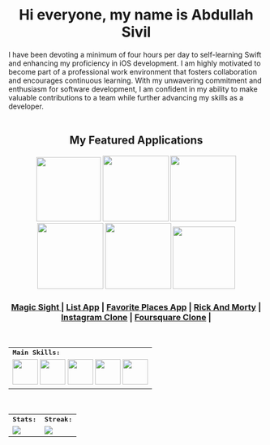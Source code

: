 
<h1 align="center">
  Hi everyone, my name is Abdullah Sivil
</h1> 
I have been devoting a minimum of four hours per day to self-learning Swift and enhancing my proficiency in iOS development. I am highly motivated to become part of a professional work environment that fosters collaboration and encourages continuous learning. With my unwavering commitment and enthusiasm for software development, I am confident in my ability to make valuable contributions to a team while further advancing my skills as a developer.
<br>
<br>


<div>
    <h2 align=center> My Featured Applications </h2>
</div>

<div align=center>
  <img width=127 src="https://github.com/sivilabdullah/sivilabdullah/assets/57291537/832d8d0c-7d67-4505-a798-f57d7b866481"></a>
  <img width=130 src="https://github.com/sivilabdullah/sivilabdullah/assets/57291537/0e931aa4-4d51-4f32-a8f0-0409d7ad273c"></a>
  <img width=130 src="https://github.com/sivilabdullah/sivilabdullah/assets/57291537/a959dc3d-2d29-460a-87e5-d2fe4e90e309"></a>
  <img width=130 src="https://github.com/sivilabdullah/sivilabdullah/assets/57291537/cf24de22-128a-4e08-9583-3918dd4595bf"></a>
  <img width=130 src="https://github.com/sivilabdullah/sivilabdullah/assets/57291537/e21d35d5-fa57-46e1-9c68-7f15bcbc4101"></a>
  <img width=123 src="https://github.com/sivilabdullah/sivilabdullah/assets/57291537/ddc389b5-c329-4ac4-8967-13df3b4aa56f"></a>
</div>

<h3 align="center">
  <a href="https://github.com/sivilabdullah/MagicSight-App">Magic Sight </a> |
  <a href="https://github.com/sivilabdullah/list-App">List App</a> |
  <a href="https://github.com/sivilabdullah/Favorite-Places-App">Favorite Places App</a> |
  <a href="https://github.com/sivilabdullah/Rick-and-Morty-Book">Rick And Morty</a> |
  <a href="https://github.com/sivilabdullah/BasicInstagramClone">Instagram Clone</a> |
  <a href="https://github.com/asimcanyagiz/Scientific-Calculator">Foursquare Clone</a> |
</h3>

<br>

<div align=center>
<table>
    <tr>
        <td colspan="8">
        <strong><samp>Main Skills:</samp></strong>
        </td>
    </tr>
        <tr>
        <td colspan="8">
        <img src="https://img.icons8.com/color/480/000000/swift.png" width=50></a>
        <img src="https://img.icons8.com/color/480/000000/swiftui.png" width=50></a>
        <img src="https://img.icons8.com/color/480/000000/xcode.png" width=50></a>
        <img src="https://img.icons8.com/color/480/000000/git.png" width=50></a>
        <img src="https://img.icons8.com/color/480/000000/firebase.png" width=50></a>    
</table>

<div align=center>

<br>
<table>
    <tr>
        <td colspan="2">
        <strong><samp>Stats:</samp></strong>
        </td>
        <td colspan="2">
        <strong><samp>Streak:</samp></strong>
        </td>
    </tr>
    <tr>
        <td colspan="2" rowspan="2">
        <a href="https://github-readme-stats-git-master-sivilabdullah.vercel.app/api?username=sivilabdullah&count_private=true&hide_border=true&show_icons=true&theme=radical">
        <img src="https://github-readme-stats-git-master-sivilabdullah.vercel.app/api?username=sivilabdullah&count_private=true&hide_border=true&show_icons=true&theme=radical">
        </a>
        </td>
        <td colspan="2" rowspan="2">
        <a href="https://github-readme-streak-stats.herokuapp.com/?user=sivilabdullah&hide_border=true&theme=radical">
        <img src="https://github-readme-streak-stats.herokuapp.com?user=sivilabdullah&theme=radical&hide_border=true&mode=weekly)](https://git.io/streak-stats">
        </a>
        </td>
    </tr>
</table>
